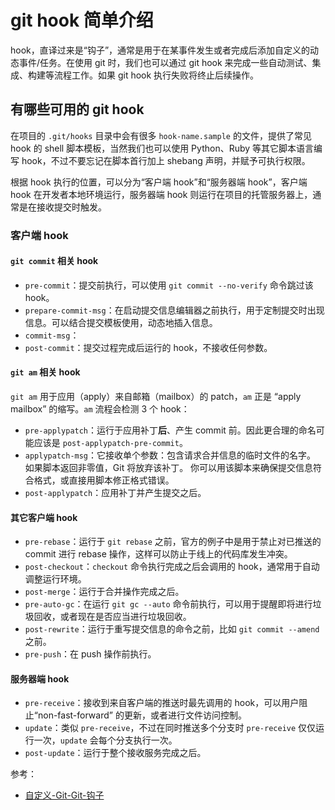 # git hook 简单介绍

hook，直译过来是“钩子”，通常是用于在某事件发生或者完成后添加自定义的动态事件/任务。在使用 git 时，我们也可以通过 git hook 来完成一些自动测试、集成、构建等流程工作。如果 git hook 执行失败将终止后续操作。

## 有哪些可用的 git hook

在项目的 `.git/hooks` 目录中会有很多 `hook-name.sample` 的文件，提供了常见 hook 的 shell 脚本模板，当然我们也可以使用 Python、Ruby 等其它脚本语言编写 hook，不过不要忘记在脚本首行加上 shebang 声明，并赋予可执行权限。

根据 hook 执行的位置，可以分为“客户端 hook”和“服务器端 hook”，客户端 hook 在开发者本地环境运行，服务器端 hook 则运行在项目的托管服务器上，通常是在接收提交时触发。

### 客户端 hook

#### ``git commit`` 相关 hook

- `pre-commit`：提交前执行，可以使用 ``git commit --no-verify`` 命令跳过该 hook。
- `prepare-commit-msg`：在启动提交信息编辑器之前执行，用于定制提交时出现信息。可以结合提交模板使用，动态地插入信息。
- `commit-msg`：
- `post-commit`：提交过程完成后运行的 hook，不接收任何参数。

#### ``git am`` 相关 hook

``git am`` 用于应用（apply）来自邮箱（mailbox）的 patch，``am`` 正是 “apply mailbox” 的缩写。``am`` 流程会检测 3 个 hook：

- `pre-applypatch`：运行于应用补丁**后**、产生 commit 前。因此更合理的命名可能应该是 ``post-applypatch-pre-commit``。
- `applypatch-msg`：它接收单个参数：包含请求合并信息的临时文件的名字。 如果脚本返回非零值，Git 将放弃该补丁。 你可以用该脚本来确保提交信息符合格式，或直接用脚本修正格式错误。
- `post-applypatch`：应用补丁并产生提交之后。

#### 其它客户端 hook

- `pre-rebase`：运行于 ``git rebase`` 之前，官方的例子中是用于禁止对已推送的 commit 进行 rebase 操作，这样可以防止于线上的代码库发生冲突。
- `post-checkout`：``checkout`` 命令执行完成之后会调用的 hook，通常用于自动调整运行环境。
- `post-merge`：运行于合并操作完成之后。
- `pre-auto-gc`：在运行 ``git gc --auto`` 命令前执行，可以用于提醒即将进行垃圾回收，或者现在是否应当进行垃圾回收。
- `post-rewrite`：运行于重写提交信息的命令之前，比如 ``git commit --amend`` 之前。
- `pre-push`：在 push 操作前执行。

#### 服务器端 hook

- ``pre-receive``：接收到来自客户端的推送时最先调用的 hook，可以用户阻止“non-fast-forward” 的更新，或者进行文件访问控制。
- ``update``：类似 ``pre-receive``，不过在同时推送多个分支时 ``pre-receive`` 仅仅运行一次，``update`` 会每个分支执行一次。
- `post-update`：运行于整个接收服务完成之后。


参考：

- [自定义-Git-Git-钩子](https://git-scm.com/book/zh/v2/自定义-Git-Git-钩子)
